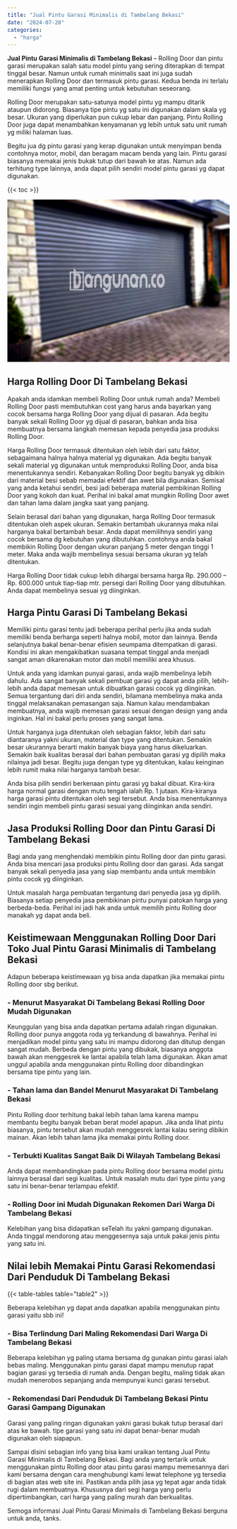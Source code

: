 ```yaml
---
title: "Jual Pintu Garasi Minimalis di Tambelang Bekasi"
date: "2024-07-20"
categories: 
  - "harga"
---
```


**Jual Pintu Garasi Minimalis di Tambelang Bekasi** – Rolling Door dan pintu garasi merupakan salah satu model pintu yang sering diterapkan di tempat tinggal besar. Namun untuk rumah minimalis saat ini juga sudah menerapkan Rolling Door dan termasuk pintu garasi. Kedua benda ini terlalu memiliki fungsi yang amat penting untuk kebutuhan seseorang.

Rolling Door merupakan satu-satunya model pintu yg mampu ditarik ataupun didorong. Biasanya tipe pintu yg satu ini digunakan dalam skala yg besar. Ukuran yang diperlukan pun cukup lebar dan panjang. Pintu Rolling Door juga dapat menambahkan kenyamanan yg lebih untuk satu unit rumah yg miliki halaman luas.

Begitu jua dg pintu garasi yang kerap digunakan untuk menyimpan benda contohnya motor, mobil, dan beragam macam benda yang lain. Pintu garasi biasanya memakai jenis bukak tutup dari bawah ke atas. Namun ada terhitung type lainnya, anda dapat pilih sendiri model pintu garasi yg dapat digunakan.

{{< toc >}}

![Jual Pintu Garasi Minimalis di Tambelang Bekasi](/images/pintu-garasi-64.png)

## Harga Rolling Door Di Tambelang Bekasi

Apakah anda idamkan membeli Rolling Door untuk rumah anda? Membeli Rolling Door pasti membutuhkan cost yang harus anda bayarkan yang cocok bersama harga Rolling Door yang dijual di pasaran. Ada begitu banyak sekali Rolling Door yg dijual di pasaran, bahkan anda bisa membuatnya bersama langkah memesan kepada penyedia jasa produksi Rolling Door.

Harga Rolling Door termasuk ditentukan oleh lebih dari satu faktor, sebagaimana halnya halnya material yg digunakan. Ada begitu banyak sekali material yg digunakan untuk memproduksi Rolling Door, anda bisa menentukannya sendiri. Kebanyakan Rolling Door begitu banyak yg dibikin dari material besi sebab memadai efektif dan awet bila digunakan. Semisal yang anda ketahui sendiri, besi jadi beberapa material pembikinan Rolling Door yang kokoh dan kuat. Perihal ini bakal amat mungkin Rolling Door awet dan tahan lama dalam jangka saat yang panjang.

Selain berasal dari bahan yang digunakan, harga Rolling Door termasuk ditentukan oleh aspek ukuran. Semakin bertambah ukurannya maka nilai harganya bakal bertambah besar. Anda dapat memilihnya sendiri yang cocok bersama dg kebutuhan yang dibutuhkan. contohnya anda bakal membikin Rolling Door dengan ukuran panjang 5 meter dengan tinggi 1 meter. Maka anda wajib membelinya sesuai bersama ukuran yg telah ditentukan.

Harga Rolling Door tidak cukup lebih dihargai bersama harga Rp. 290.000 – Rp. 600.000 untuk tiap-tiap mtr. persegi dari Rolling Door yang dibutuhkan. Anda dapat membelinya sesuai yg diinginkan.

## Harga Pintu Garasi Di Tambelang Bekasi

Memiliki pintu garasi tentu jadi beberapa perihal perlu jika anda sudah memiliki benda berharga seperti halnya mobil, motor dan lainnya. Benda selanjutnya bakal benar-benar efisien seumpama ditempatkan di garasi. Kondisi ini akan mengakibatkan suasana tempat tinggal anda menjadi sangat aman dikarenakan motor dan mobil memiliki area khusus.

Untuk anda yang idamkan punyai garasi, anda wajib membelinya lebih dahulu. Ada sangat banyak sekali pembuat garasi yg dapat anda pilih, lebih-lebih anda dapat memesan untuk dibuatkan garasi cocok yg diinginkan. Semua tergantung dari diri anda sendiri, bilamana membelinya maka anda tinggal melaksanakan pemasangan saja. Namun kalau mendambakan membuatnya, anda wajib memesan garasi sesuai dengan design yang anda inginkan. Hal ini bakal perlu proses yang sangat lama.

Untuk harganya juga ditentukan oleh sebagian faktor, lebih dari satu diantaranya yakni ukuran, material dan type yang ditentukan. Semakin besar ukurannya berarti makin banyak biaya yang harus dikeluarkan. Semakin baik kualitas berasal dari bahan pembuatan garasi yg dipilih maka nilainya jadi besar. Begitu juga dengan type yg ditentukan, kalau keinginan lebih rumit maka nilai harganya tambah besar.

Anda bisa pilih sendiri berkenaan pintu garasi yg bakal dibuat. Kira-kira harga normal garasi dengan mutu tengah ialah Rp. 1 jutaan. Kira-kiranya harga garasi pintu ditentukan oleh segi tersebut. Anda bisa menentukannya sendiri ingin membeli pintu garasi sesuai yang diinginkan anda sendiri.

## Jasa Produksi Rolling Door dan Pintu Garasi Di Tambelang Bekasi

Bagi anda yang menghendaki membikin pintu Rolling door dan pintu garasi. Anda bisa mencari jasa produksi pintu Rolling door dan garasi. Ada sangat banyak sekali penyedia jasa yang siap membantu anda untuk membikin pintu cocok yg diinginkan.

Untuk masalah harga pembuatan tergantung dari penyedia jasa yg dipilih. Biasanya setiap penyedia jasa pembikinan pintu punyai patokan harga yang berbeda-beda. Perihal ini jadi hak anda untuk memilih pintu Rolling door manakah yg dapat anda beli.

## Keistimewaan Menggunakan Rolling Door Dari Toko Jual Pintu Garasi Minimalis di Tambelang Bekasi

Adapun beberapa keistimewaan yg bisa anda dapatkan jika memakai pintu Rolling door sbg berikut.

### \- Menurut Masyarakat Di Tambelang Bekasi Rolling Door Mudah Digunakan

Keunggulan yang bisa anda dapatkan pertama adalah ringan digunakan. Rolling door punya anggota roda yg terkandung di bawahnya. Perihal ini menjadikan model pintu yang satu ini mampu didorong dan ditutup dengan sangat mudah. Berbeda dengan pintu yang dibukak, biasanya anggota bawah akan menggesrek ke lantai apabila telah lama digunakan. Akan amat unggul apabila anda menggunakan pintu Rolling door dibandingkan bersama tipe pintu yang lain.

### \- Tahan lama dan Bandel Menurut Masyarakat Di Tambelang Bekasi

Pintu Rolling door terhitung bakal lebih tahan lama karena mampu membantu begitu banyak beban berat model apapun. Jika anda lihat pintu biasanya, pintu tersebut akan mudah menggesrek lantai kalau sering dibikin mainan. Akan lebih tahan lama jika memakai pintu Rolling door.

### \- Terbukti Kualitas Sangat Baik Di Wilayah Tambelang Bekasi

Anda dapat membandingkan pada pintu Rolling door bersama model pintu lainnya berasal dari segi kualitas. Untuk masalah mutu dari type pintu yang satu ini benar-benar terlampau efektif.

### \- Rolling Door ini Mudah Digunakan Rekomen Dari Warga Di Tambelang Bekasi

Kelebihan yang bisa didapatkan seTelah itu yakni gampang digunakan. Anda tinggal mendorong atau menggesernya saja untuk pakai jenis pintu yang satu ini.

## Nilai lebih Memakai Pintu Garasi Rekomendasi Dari Penduduk Di Tambelang Bekasi

{{< table-tables table="table2" >}}

Beberapa kelebihan yg dapat anda dapatkan apabila menggunakan pintu garasi yaitu sbb ini!

### \- Bisa Terlindung Dari Maling Rekomendasi Dari Warga Di Tambelang Bekasi

Beberapa kelebihan yg paling utama bersama dg gunakan pintu garasi ialah bebas maling. Menggunakan pintu garasi dapat mampu menutup rapat bagian garasi yg tersedia di rumah anda. Dengan begitu, maling tidak akan mudah menerobos sepanjang anda mempunyai kunci garasi tersebut.

### \- Rekomendasi Dari Penduduk Di Tambelang Bekasi Pintu Garasi Gampang Digunakan

Garasi yang paling ringan digunakan yakni garasi bukak tutup berasal dari atas ke bawah. tipe garasi yang satu ini dapat benar-benar mudah digunakan oleh siapapun.

Sampai disini sebagian info yang bisa kami uraikan tentang Jual Pintu Garasi Minimalis di Tambelang Bekasi. Bagi anda yang tertarik untuk menggunakan pintu Rolling door atau pintu garasi mampu memesannya dari kami bersama dengan cara menghubungi kami lewat telephone yg tersedia di bagian atas web site ini. Pastikan anda pilih jasa yg tepat agar anda tidak rugi dalam membuatnya. Khususnya dari segi harga yang perlu dipertimbangkan, cari harga yang paling murah dan berkualitas.

Semoga informasi Jual Pintu Garasi Minimalis di Tambelang Bekasi berguna untuk anda, tanks.
